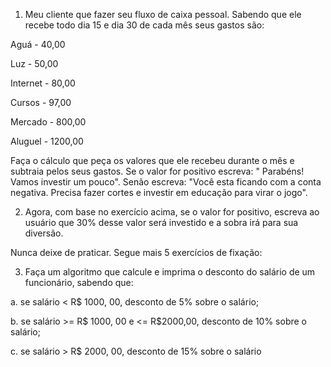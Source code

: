 1. Meu cliente que fazer seu fluxo de caixa pessoal. Sabendo que ele recebe todo dia 15 e dia 30 de cada mês seus gastos são:

Aguá - 40,00

Luz - 50,00

Internet -  80,00

Cursos - 97,00

Mercado - 800,00

Aluguel -  1200,00

Faça o cálculo que peça os valores que ele recebeu durante o mês e subtraia pelos seus gastos. Se o valor for positivo escreva: " Parabéns! Vamos investir um pouco". Senão escreva: "Você esta ficando com a conta negativa. Precisa fazer cortes e investir em educação para virar o jogo".

2. Agora, com base no exercício acima, se o valor for positivo, escreva ao usuário que 30% desse valor será investido e a sobra irá para sua diversão.

Nunca deixe de praticar. Segue mais 5 exercícios de fixação:

3. Faça um algoritmo que calcule e imprima o desconto do salário de um funcionário, sabendo que:

a. se salário < R$ 1000, 00, desconto de 5% sobre o salário;

b. se salário >= R$ 1000, 00 e <= R$2000,00, desconto de 10% sobre o salário;

c. se salário > R$ 2000, 00, desconto de 15% sobre o salário

